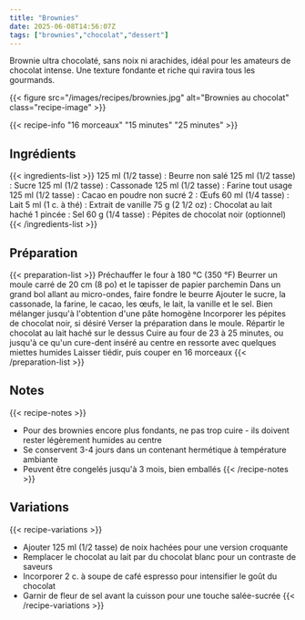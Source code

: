 ```yaml
---
title: "Brownies"
date: 2025-06-08T14:56:07Z
tags: ["brownies","chocolat","dessert"]
---
```


Brownie ultra chocolaté, sans noix ni arachides, idéal pour les amateurs de chocolat intense. Une texture fondante et riche qui ravira tous les gourmands.

{{< figure src="/images/recipes/brownies.jpg" alt="Brownies au chocolat" class="recipe-image" >}}

{{< recipe-info "16 morceaux" "15 minutes" "25 minutes" >}}

## Ingrédients

{{< ingredients-list >}}
125 ml (1/2 tasse) : Beurre non salé
125 ml (1/2 tasse) : Sucre
125 ml (1/2 tasse) : Cassonade
125 ml (1/2 tasse) : Farine tout usage
125 ml (1/2 tasse) : Cacao en poudre non sucré
2 : Œufs
60 ml (1/4 tasse) : Lait
5 ml (1 c. à thé) : Extrait de vanille
75 g (2 1/2 oz) : Chocolat au lait haché
1 pincée : Sel
60 g (1/4 tasse) : Pépites de chocolat noir (optionnel)
{{< /ingredients-list >}}

## Préparation

{{< preparation-list >}}
Préchauffer le four à 180 °C (350 °F)
Beurrer un moule carré de 20 cm (8 po) et le tapisser de papier parchemin
Dans un grand bol allant au micro-ondes, faire fondre le beurre
Ajouter le sucre, la cassonade, la farine, le cacao, les œufs, le lait, la vanille et le sel. Bien mélanger jusqu'à l'obtention d'une pâte homogène
Incorporer les pépites de chocolat noir, si désiré
Verser la préparation dans le moule. Répartir le chocolat au lait haché sur le dessus
Cuire au four de 23 à 25 minutes, ou jusqu'à ce qu'un cure-dent inséré au centre en ressorte avec quelques miettes humides
Laisser tiédir, puis couper en 16 morceaux
{{< /preparation-list >}}

## Notes

{{< recipe-notes >}}
- Pour des brownies encore plus fondants, ne pas trop cuire - ils doivent rester légèrement humides au centre
- Se conservent 3-4 jours dans un contenant hermétique à température ambiante
- Peuvent être congelés jusqu'à 3 mois, bien emballés
{{< /recipe-notes >}}

## Variations

{{< recipe-variations >}}
- Ajouter 125 ml (1/2 tasse) de noix hachées pour une version croquante
- Remplacer le chocolat au lait par du chocolat blanc pour un contraste de saveurs
- Incorporer 2 c. à soupe de café espresso pour intensifier le goût du chocolat
- Garnir de fleur de sel avant la cuisson pour une touche salée-sucrée
{{< /recipe-variations >}}